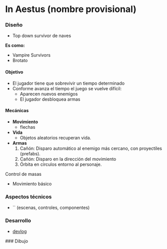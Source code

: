 # In Aestus (nombre provisional)

### Diseño

- Top down survivor de naves

**Es como:** 
- Vampire Survivors 
- Brotato

#### Objetivo

- El jugador tiene que sobrevivir un tiempo determinado  
- Conforme avanza el tiempo el juego se vuelve difícil:    
    - Aparecen nuevos enemigos
    - El jugador desbloquea armas

#### Mecánicas

- **Movimiento**
    - flechas
- **Vida**
    - Objetos aleatorios recuperan vida.
- **Armas**
    1. Cañón: Disparo automático al enemigo más cercano, con proyectiles (prefabs).
    2. Cañón: Disparo en la dirección del movimiento
    3. Órbita en círculos entorno al personaje.

Control de masas

- Movimiento básico

### Aspectos técnicos

- ``
(escenas, controles, componentes)

### Desarrollo

- [devlog](./devlog/devlog.md)

### Dibujo

